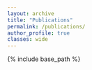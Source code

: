 ```yaml
---
layout: archive
title: "Publications"
permalink: /publications/
author_profile: true
classes: wide
---
```


<script src="https://bibbase.org/show?bib=https://yinlongsan.github.io/publications.bib&commas=true&noBootstrap=1&jsonp=1"></script>


{% include base_path %}

<!-- {% capture written_year %}'None'{% endcapture %}
{% for post in site.publications reversed %}
  {% capture year %}{{ post.date | date: '%Y' }}{% endcapture %}
  {% if year != written_year %}
    <h2 id="{{ year | slugify }}" class="archive__subtitle">{{ year }}</h2>
    {% capture written_year %}{{ year }}{% endcapture %}
  {% endif %}
  {% include archive-single.html %}
{% endfor %} -->
